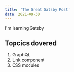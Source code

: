 ```yaml
---
title: 'The Great Gatsby Post'
date: 2021-09-30
---
```


I'm learning Gatsby

## Topcics dovered

1. GraphQL
2. Link component
3. CSS modules

